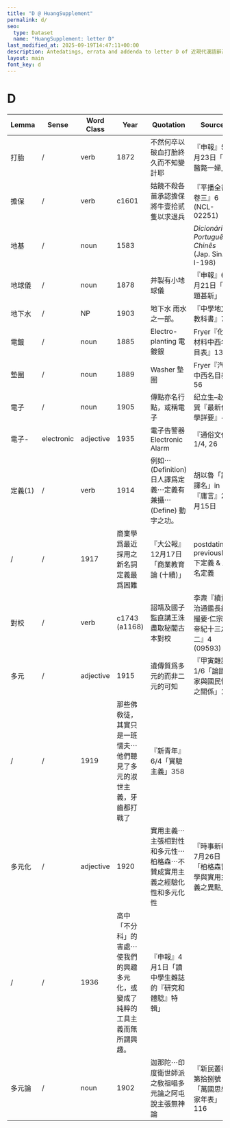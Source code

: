 ```yaml
---
title: "D @ HuangSupplement"
permalink: d/
seo:
  type: Dataset
  name: "HuangSupplement: letter D"
last_modified_at: 2025-09-19T14:47:11+00:00
description: Antedatings, errata and addenda to letter D of 近現代漢語辭源
layout: main
font_key: d
---
```

# D

<!-- Anything not in the table must be before this comment. -->

Lemma|Sense|Word Class|Year|Quotation|Source|Note|
---|---|---|---|---|---|---|
打胎|/|verb|1872|不然何卒以破血打胎終久而不知變計耶|『申報』5月23日「四醫斃一婦」|[stylistics](https://t18d.github.io/HuangSupplement/style/#:~:text=打胎)|
擔保|/|verb|c1601|姑饒不殺各苗承認擔保將牛壹拾贰隻以求退兵|『平播全書·卷三』6 (NCL-02251)|here converted to noun|
地基|/|noun|1583||_Dicionário Português-Chinês_ (Jap. Sin. I-198)||
地球儀|/|noun|1878|并製有小地球儀|『申報』6月21日「命題甚新」||
地下水|/|NP|1903|地下水 雨水之一部。|『中學地文教科書』74||
電鍍|/|noun|1885|Electro-planting 電鍍銀|Fryer『化學材料中西名目表』13||
墊圈|/|noun|1889|Washer 墊圈|Fryer『汽機中西名目表』56||
電子|/|noun|1905|傳點亦名行點，或稱電子|纪立生–赵齐巽『最新化學詳要』+||
電子-|electronic|adjective|1935|電子告警器 Electronic Alarm|『通俗文化』1/4, 26||
定義(1)|/|verb|1914|例如⋯(Definition)日人譯爲定義⋯定義有兼攝⋯(Define) 動字之功。|胡以魯「論譯名」in『庸言』2月15日||
|/|/|1917|商業學爲最近採用之新名詞定義最爲困難|『大公報』12月17日「商業教育論 (十續)」|postdating; previously 下定義 & 正名定義|
對校|/|verb|c1743 (a1168)|詔靖及國子監直講王洙盡取秘閣古本對校|李燾『續資治通鑑長編撮要·仁宗皇帝紀十三之二』4 (09593)||
多元|/|adjective|1915|遺傳質爲多元的而非二元的可知|『甲寅雜誌』1/6「論國家與國民性之關係」14||
|/|/|1919|那些佛敎徒，其實只是一班懦夫⋯他們聽見了多元的淑世主義，牙齒都打戰了|『新青年』6/4「實驗主義」358||
多元化|/|adjective|1920|實用主義⋯主張相對性和多元性⋯柏格森⋯不贊成實用主義之經驗化性和多元化性|『時事新報』7月26日「柏格森哲學與實用主義之異點」||
|/|/|1936|高中「不分科」的害處⋯使我們的興趣多元化，或變成了純粹的工具主義而無所謂興趣。|『申報』4月1日「讀中學生雜誌的『研究和體騐』特輯」||
多元論|/|noun|1902|迦那陀⋯印度衛世師派之敎祖唱多元論之阿屯說主張無神論|『新民叢報』第拾捌號「萬國思想家年表」116||
